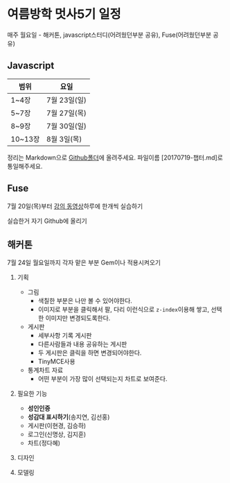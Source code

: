 # 여름방학 멋사5기 일정

매주 월요일 - 해커톤, javascript스터디(어려웠던부분 공유), Fuse(어려웠던부분 공유)

## Javascript
|범위|요일|
|------|------|
|1~4장|7월 23일(일)|
|5~7장|7월 27일(목)|
|8~9장|7월 30일(일)|
|10~13장|8월 3일(목)|

정리는 Markdown으로 [Github폴더](https://github.com/dh00023/LikelionSummer)에 올려주세요.
파일이름 [20170719-챕터.md]로 통일해주세요.

## Fuse

7월 20일(목)부터 [강의 동영상](https://www.youtube.com/watch?v=2kdXnX1SjzU&list=PLdlqWm6b-XALJgM3fGa4q95Yipsgb8Q1o)하루에 한개씩 실습하기

실습한거 자기 Github에 올리기


## 해커톤

7월 24일 월요일까지 각자 맡은 부분 Gem이나 적용시켜오기

1. 기획
	- 그림
		- 색칠한 부분은 나만 볼 수 있어야한다.
		- 이미지로 부분을 클릭해서 팔, 다리 이런식으로 `z-index`이용해 쌓고, 선택한 이미지만 변경되도록한다.
	- 게시판
		- 세부사항 기록 게시판
		- 다른사람들과 내용 공유하는 게시판
		- 두 게시판은 클릭을 하면 변경되어야한다.
		- TinyMCE사용
	- 통계차트 자료
		- 어떤 부분이 가장 많이 선택되는지 차트로 보여준다.
2. 필요한 기능
	- **성인인증**
	- **성감대 표시하기**(송지연, 김선홍)
	- 게시판(이현경, 김승하)
	- 로그인(신명상, 김지훈)
	- 차트(정다혜)

3. 디자인
4. 모델링